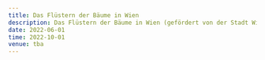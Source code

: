 ```yaml
---
title: Das Flüstern der Bäume in Wien
description: Das Flüstern der Bäume in Wien (gefördert von der Stadt Wien Kultur)
date: 2022-06-01 
time: 2022-10-01 
venue: tba
---
```


